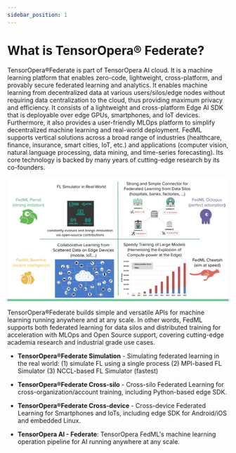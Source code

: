 ```yaml
---
sidebar_position: 1
---
```


# What is TensorOpera® Federate?


TensorOpera®Federate is part of TensorOpera AI cloud. It is a machine learning platform that enables zero-code, lightweight, cross-platform, and provably secure federated learning and analytics. It enables machine learning from decentralized data at various users/silos/edge nodes without requiring data centralization to the cloud, thus providing maximum privacy and efficiency. It consists of a lightweight and cross-platform Edge AI SDK that is deployable over edge GPUs, smartphones, and IoT devices. Furthermore, it also provides a user-friendly MLOps platform to simplify decentralized machine learning and real-world deployment. FedML supports vertical solutions across a broad range of industries (healthcare, finance, insurance, smart cities, IoT, etc.) and applications (computer vision, natural language processing, data mining, and time-series forecasting). Its core technology is backed by many years of cutting-edge research by its co-founders.


![FedML Platform!](./_static/image/mission.png 'FedML Platform')



TensorOpera®Federate builds simple and versatile APIs for machine learning running anywhere and at any scale.
In other words, FedML supports both federated learning for data silos and distributed training for acceleration with MLOps and Open Source support, covering cutting-edge academia research and industrial grade use cases. 

- **TensorOpera®Federate Simulation** - Simulating federated learning in the real world: (1) simulate FL using a single process (2) MPI-based FL Simulator (3) NCCL-based FL Simulator (fastest)
- **TensorOpera®Federate Cross-silo** - Cross-silo Federated Learning for cross-organization/account training, including Python-based edge SDK.
- **TensorOpera®Federate Cross-device** - Cross-device Federated Learning for Smartphones and IoTs, including edge SDK for Android/iOS and embedded Linux.

- **TensorOpera AI - Federate**: TensorOpera FedML's machine learning operation pipeline for AI running anywhere at any scale.
